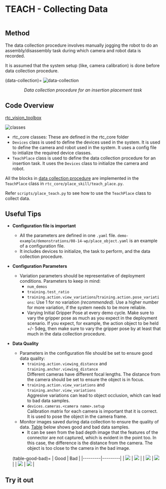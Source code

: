 # TEACH - Collecting Data

```{contents}
```

## Method

The data collection procedure involves manually jogging the robot to do an assembly/disassembly task during which camera and robot data is recorded. 

It is assumed that the system setup (like, camera calibration) is done before data collection procedure. 

(data-collection)=
![data-collection](../../files/vision/vision-data-collection.png)
*<center>Data collection procedure for an insertion placement task</center>*

<!-- <iframe width="704" height="396" src="https://www.youtube.com/embed/yKXflZ4BOYs" title="Vision Based Insertion - Training Procedure" frameborder="0" allow="accelerometer; autoplay; clipboard-write; encrypted-media; gyroscope; picture-in-picture; web-share" allowfullscreen></iframe>  -->

## Code Overview

<a href="https://github.com/cmu-mfi/rtc_vision_toolbox" class="inline-button"><i class="fab fa-github"></i>rtc_vision_toolbox</a>

![classes](../../files/vision/teach-classes.png)

* rtc_core classes: These are defined in the rtc_core folder
* `Devices` class is used to define the devices used in the system. It is used to define the camera and robot used in the system. It uses a config file to intialize the required device classes.
* `TeachPlace` class is used to define the data collection procedure for an insertion task. It uses the `Devices` class to initialize the camera and robot.

All the blocks in [data collection procedure](data-collection) are implemented in the `TeachPlace` class in `rtc_core/place_skill/teach_place.py`.

Refer `scripts/place_teach.py` to see how to use the `TeachPlace` class to collect data.

## Useful Tips

- **Configuration file is important**
    - All the parameters are defined in one `.yaml` file. `demo-example/demonstrations/08-14-wp/place_object.yaml` is an example of a configuration file.
    - It includes devices to initialize, the task to perform, and the data collection procedure.

- **Configuration Parameters**
    - Variation parameters should be representative of deployment conditions. Parameters to keep in mind:
        - `num_demos`
        - `training.test_ratio`
        - `training.action.view_variations`/`training.action.pose_variations`: Use 1 for no variation *(recommended)*. Use a higher number for more variation, if the system needs to be more reliable.
        - Varying Initial Gripper Pose at every demo cycle. 
          Make sure to vary the gripper pose as much as you expect in the deployment scenario. If you expect, for example, the action object to be held +/- 5deg, then make sure to vary the gripper pose by at least that much in the data collection procedure.

- **Data Quality**
    - Parameters in the configuration file should be set to ensure good data quality:
        - `training.action.viewing_distance` and `training.anchor.viewing_distance` \
            Different cameras have different focal lengths. The distance from the camera should be set to ensure the object is in focus.
        - `training.action.view_variations` and `training.anchor.view_variations` \
            Aggresive variations can lead to object occlusion, which can lead to bad data samples.
        - `devices.cameras.<camera name>.setup` \
            Calibration matrix for each camera is important that it is correct. It is used to pose the object in the camera frame.
    - Monitor images saved during data collection to ensure the quality of data. [Table](table-good-bad) below shows good and bad data samples. 
        - It can be seen from the bad depth image that the features of the connector are not captured, which is evident in the point too. In this case, the difference is the distance from the camera. The object is too close to the camera in the bad image.

    (table-good-bad)=
    | Good | Bad |
    |---------|---------|
    | ![](../../files/vision/good_view0_rgb.png) | ![](../../files/vision/bad_view1_rgb.png) |
    | ![](../../files/vision/good_view0_depth.png) | ![](../../files/vision/bad_view1_depth.png) |
    | ![](../../files/vision/good_pcd.png) | ![](../../files/vision/bad_pcd.png) |


## Try it out

<insert gazebo sim>